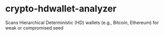 # crypto-hdwallet-analyzer
Scans Hierarchical Deterministic (HD) wallets (e.g., Bitcoin, Ethereum) for weak or compromised seed
